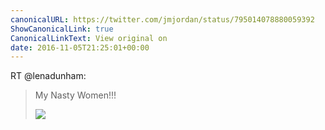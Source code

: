 ```yaml
---
canonicalURL: https://twitter.com/jmjordan/status/795014078880059392
ShowCanonicalLink: true
CanonicalLinkText: View original on
date: 2016-11-05T21:25:01+00:00
---
```

RT @lenadunham:
> My Nasty Women!!! 
> 
> ![](/images/795001027057614849-CwhpNkhVEAAFzWv.jpg)